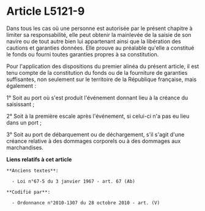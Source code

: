 # Article L5121-9

Dans tous les cas où une personne est autorisée par le présent chapitre à limiter sa responsabilité, elle peut obtenir la
mainlevée de la saisie de son navire ou de tout autre bien lui appartenant ainsi que la libération des cautions et garanties
données. Elle prouve au préalable qu'elle a constitué le fonds ou fourni toutes garanties propres à sa constitution.

Pour l'application des dispositions du premier alinéa du présent article, il est tenu compte de la constitution du fonds ou
de la fourniture de garanties suffisantes, non seulement sur le territoire de la République française, mais également :

1° Soit au port où s'est produit l'événement donnant lieu à la créance du saisissant ;

2° Soit à la première escale après l'événement, si celui-ci n'a pas eu lieu dans un port ;

3° Soit au port de débarquement ou de déchargement, s'il s'agit d'une créance relative à des dommages corporels ou à des
dommages aux marchandises.

**Liens relatifs à cet article**

	**Anciens textes**:

	  - Loi n°67-5 du 3 janvier 1967 - art. 67 (Ab)

	**Codifié par**:

	  - Ordonnance n°2010-1307 du 28 octobre 2010 - art. (V)
